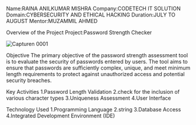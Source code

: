 Name:RAINA ANILKUMAR MISHRA
Company:CODETECH IT SOLUTION
Domain:CYBERSECURITY AND ETHICAL HACKING
Duration:JULY TO AUGUST
Mentor:MUZAMMIL AHMED

Overview of the Project
Project:Password Strength Checker


![Capturen 0001](https://github.com/user-attachments/assets/bd33fc1f-e1c8-431a-b3e1-18444b42f67e)

Objective
The primary objective of the password strength assessment tool is to evaluate the security of passwords entered by users. The tool aims to ensure that passwords are sufficiently complex, unique, and meet minimum length requirements to protect against unauthorized access and potential security breaches.

Key Activities
1.Password Length Validation
2.check for the inclusion of various character types
3.Uniqueness Assessment
4.User Interface

Technology Used
1.Programming Language
2.string 
3.Database Access
4.Integrated Development Environment (IDE)





